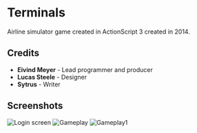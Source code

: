 # Terminals

Airline simulator game created in ActionScript 3 created in 2014.

## Credits

* **Eivind Meyer** - Lead programmer and producer
* **Lucas Steele** - Designer
* **Sytrus** - Writer

## Screenshots

![Login screen](https://i.imgur.com/deoM3a5.png)
![Gameplay](https://i.imgur.com/CQYEHpg.png)
![Gameplay1](https://i.imgur.com/DaApFq6.png)

